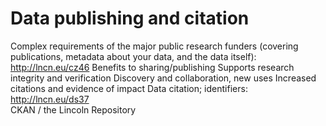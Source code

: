 # Data publishing and citation

Complex requirements of the major public research funders (covering publications, metadata about your data, and the data itself): http://lncn.eu/cz46
Benefits to sharing/publishing
Supports research integrity and verification
Discovery and collaboration, new uses
Increased citations and evidence of impact
Data citation; identifiers: http://lncn.eu/ds37  
CKAN / the Lincoln Repository